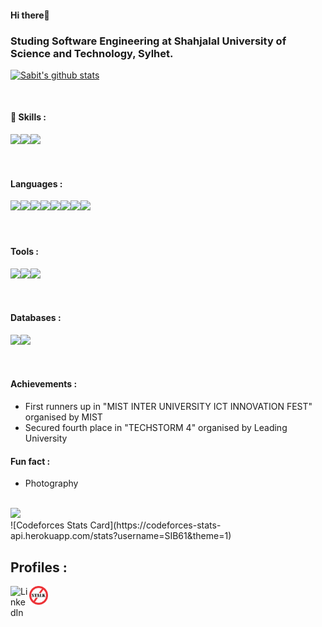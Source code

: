 #### Hi there👋

### Studing Software Engineering at Shahjalal University of Science and Technology, Sylhet.    

 [![Sabit's github stats](https://github-readme-stats.vercel.app/api?username=SIB61&show_icons=true&theme=dark)](https://github.com/anuraghazra/github-readme-stats)

<br/>
                                   
 #### 🔭 Skills :                               
   <img align="Left" height="30px" src="https://cdn.jsdelivr.net/gh/devicons/devicon/icons/android/android-original.svg" />
   <img align="left" height="30px" src="https://cdn.jsdelivr.net/gh/devicons/devicon/icons/angularjs/angularjs-original.svg" />
   <img align="left" height="30px" src="https://cdn.jsdelivr.net/gh/devicons/devicon/icons/nestjs/nestjs-plain.svg" />
  <!-- <img align="left" height="30px" src="https://cdn.jsdelivr.net/gh/devicons/devicon/icons/dotnetcore/dotnetcore-original.svg" /> -->
<br/><br/><br/>
  
#### Languages :
   <img align="Left" height="30px" src="https://cdn.jsdelivr.net/gh/devicons/devicon/icons/cplusplus/cplusplus-original.svg" />
   <img align="left" height="30px" src="https://cdn.jsdelivr.net/gh/devicons/devicon/icons/java/java-original.svg" />
   <img align="left" height="30px" src="https://cdn.jsdelivr.net/gh/devicons/devicon/icons/kotlin/kotlin-original.svg"/>
   <img  height="30px" src="https://cdn.jsdelivr.net/gh/devicons/devicon/icons/html5/html5-original.svg" />

   <img align="left" height="30px" src="https://cdn.jsdelivr.net/gh/devicons/devicon/icons/css3/css3-original.svg" />
   <img align="left" height="30px" src="https://cdn.jsdelivr.net/gh/devicons/devicon/icons/typescript/typescript-original.svg" />
   <img align="left" height="30px" src="https://cdn.jsdelivr.net/gh/devicons/devicon/icons/csharp/csharp-original.svg" />
   <img align="left" height="30px" src="https://cdn.jsdelivr.net/gh/devicons/devicon/icons/go/go-original-wordmark.svg" />
<br/><br/><br/>

#### Tools :
   <img align="Left" height="30px" src="https://cdn.jsdelivr.net/gh/devicons/devicon/icons/vim/vim-original.svg" />
   <img align="left" height="30px" src="https://cdn.jsdelivr.net/gh/devicons/devicon/icons/androidstudio/androidstudio-original.svg" />
   <img align="left" height="30px" src="https://cdn.jsdelivr.net/gh/devicons/devicon/icons/vscode/vscode-original.svg" />

<br/><br/><br/>
#### Databases :
   <img align="left" height="30px" src="https://cdn.jsdelivr.net/gh/devicons/devicon/icons/postgresql/postgresql-original-wordmark.svg" />
   <img align="left" height="30px" src="https://cdn.jsdelivr.net/gh/devicons/devicon/icons/mongodb/mongodb-original-wordmark.svg" />
 <br/><br/><br/>
 
#### Achievements :
   - First runners up in "MIST INTER UNIVERSITY ICT INNOVATION FEST" organised by MIST
   - Secured fourth place in "TECHSTORM 4" organised by Leading University

#### Fun fact : 
  - Photography
 <br/>
<img src="https://github-readme-stats.vercel.app/api/top-langs?username=SIB61&show_icons=true&theme=dark">
<br/>
![Codeforces Stats Card](https://codeforces-stats-api.herokuapp.com/stats?username=SIB61&theme=1)
<br/>

## Profiles :
[<img align="left" alt="LinkedIn" width="30px" src="https://cdn.jsdelivr.net/gh/devicons/devicon/icons/linkedin/linkedin-original.svg" />][linkedin]
[<img align="left" alt="StopStalk" width="30px" src="https://github.com/SIB61/SIB61/blob/master/stopstalk.png" />][Stopstalk]
<br />

[linkedin]: https://www.linkedin.com/in/md-sabit-islam-bhuiya-55a7601ab/
[Stopstalk]: https://www.stopstalk.com/user/profile/sib

